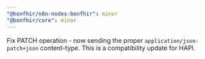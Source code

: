 ```yaml
---
"@bonfhir/n8n-nodes-bonfhir": minor
"@bonfhir/core": minor
---
```


Fix PATCH operation - now sending the proper `application/json-patch+json` content-type. This is a compatibility update for HAPI.
